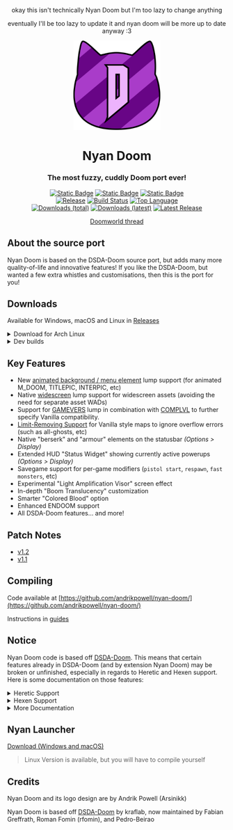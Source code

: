 <div align="center" markdown="1">
    <p>okay this isn't technically Nyan Doom but I'm too lazy to change anything</p>
    <p>eventually I'll be too lazy to update it and nyan doom will be more up to date anyway :3</p>
    <a href="https://github.com/andrikpowell/nyan-doom/"><img src="./prboom2/ICONS/nyan-doom.svg" alt="Nyan Doom Logo" width="200"/></a>
    <h1>Nyan Doom</h1>
    <h3>The most fuzzy, cuddly Doom port ever!</h3>
</div>

<div align="center" markdown="1">

[![Static Badge](https://img.shields.io/badge/Windows-grey)]()
[![Static Badge](https://img.shields.io/badge/macOS-grey?logo=apple)]()
[![Static Badge](https://img.shields.io/badge/Linux-grey?logo=linux)]()
<br>
[![Release](https://img.shields.io/github/release/andrikpowell/nyan-doom.svg)](https://github.com/andrikpowell/nyan-doom/releases/latest)
[![Build Status](https://github.com/andrikpowell/nyan-doom/actions/workflows/continuous_integration.yml/badge.svg)](https://github.com/andrikpowell/nyan-doom/actions/workflows/continuous_integration.yml)
[![Top Language](https://img.shields.io/github/languages/top/andrikpowell/nyan-doom.svg)](https://github.com/andrikpowell/nyan-doom)
<br>
[![Downloads (total)](https://img.shields.io/github/downloads/andrikpowell/nyan-doom/total)](https://github.com/andrikpowell/nyan-doom/releases/latest)
[![Downloads (latest)](https://img.shields.io/github/downloads/andrikpowell/nyan-doom/latest/total.svg)](https://github.com/andrikpowell/nyan-doom/releases/latest)
[![Latest Release](https://img.shields.io/github/release-date/andrikpowell/nyan-doom.svg)](https://github.com/andrikpowell/nyan-doom/releases/latest)

</div>

<div align="center" markdown="1">

[Doomworld thread](https://www.doomworld.com/forum/topic/145913/)

</div>

## About the source port
Nyan Doom is based on the DSDA-Doom source port, but adds many more quality-of-life and innovative features! If you like the DSDA-Doom, but wanted a few extra whistles and customisations, then this is the port for you!

## Downloads

Available for Windows, macOS and Linux in [Releases](https://github.com/andrikpowell/nyan-doom/releases/latest)

<details markdown="1">
  <summary>Download for Arch Linux</summary>
  
  <a href="https://aur.archlinux.org/packages/nyan-doom">https://aur.archlinux.org/packages/nyan-doom</a>
  
  > May not be fully up-to-date (unofficial)
</details>
<details markdown="1">
  <summary>Dev builds</summary>
  
  <a href="https://github.com/andrikpowell/nyan-doom/actions">https://github.com/andrikpowell/nyan-doom/actions</a>

  Requires a github account to download and are only available for a 90 days after creation.
  
  > May be completely broken and unusable
</details>

## Key Features
- New [animated background / menu element](./docs/animbg.md) lump support (for animated M_DOOM, TITLEPIC, INTERPIC, etc)
- Native [widescreen](./docs/ws.md) lump support for widescreen assets (avoiding the need for separate asset WADs)
- Support for [GAMEVERS](./docs/gamevers.md) lump in combination with [COMPLVL](./docs/complvl.md) to further specify Vanilla compatibility.
- [Limit-Removing Support](./docs/limit_removing.md) for Vanilla style maps to ignore overflow errors (such as all-ghosts, etc)
- Native "berserk" and "armour" elements on the statusbar *(Options > Display)*
- Extended HUD "Status Widget" showing currently active powerups *(Options > Display)*
- Savegame support for per-game modifiers (`pistol start`, `respawn`, `fast monsters`, etc)
- Experimental "Light Amplification Visor" screen effect
- In-depth "Boom Translucency" customization
- Smarter "Colored Blood" option
- Enhanced ENDOOM support
- All DSDA-Doom features... and more!

## Patch Notes
- [v1.2](./patch_notes/v1.2.md)
- [v1.1](./patch_notes/v1.1.md)

## Compiling

Code available at [https://github.com/andrikpowell/nyan-doom/](https://github.com/andrikpowell/nyan-doom/)

Instructions in [guides](./docs/guides/)

## Notice
Nyan Doom code is based off [DSDA-Doom](https://github.com/kraflab/dsda-doom). This means that certain features already in DSDA-Doom (and by extension Nyan Doom) may be broken or unfinished, especially in regards to Heretic and Hexen support. Here is some documentation on those features:

<details markdown="1">

  <summary>Heretic Support</summary>

### Heretic Support
- Nyan Doom includes demo-compatible support for heretic (all the demos stored on dsda are in sync).
- Heretic game logic should be set automatically if you use `HERETIC.WAD` as the iwad. If it doesn't work, please use the `-heretic` commandline option. This flips a switch in the engine that determines all the core game data.
- Don't need to supply complevel (heretic is complevel 0 by necessity)
- Known issues
  - Setting the "Status Bar and Menu Appearance" option to "not adjusted" will have no effect for heretic (it will default instead to "Doom format").
  - The "Apply multisampling" automap option is disabled for heretic.
  - Automap colors are not configurable for heretic.
  - Some of the more advanced features are not implemented for heretic yet, and using them may cause crashes or other odd behaviour.
  - Dehacked support for heretic isn't implemented yet.
  - Some menus extend over the hud.

</details>

<details markdown="1">

  <summary>Hexen Support</summary>

### Hexen Support
- Nyan Doom includes demo-compatible support for hexen.
  - Use -iwad HEXEN.WAD (-file HEXDD.WAD for the expansion)
    - Or drag wads onto the exe
  - You can force hexen engine behaviour with `-hexen` (shouldn't be necessary)
- Don't need to supply complevel (hexen is complevel 0 by necessity)
- Known issues
  - Setting the "Status Bar and Menu Appearance" option to "not adjusted" will have no effect for hexen (it will default instead to "Doom format")
  - The "Apply multisampling" automap option is disabled for hexen
  - Automap colors are not configurable for hexen
  - Some of the more advanced features are not implemented for hexen yet, and using them may cause crashes or other odd behaviour.
  - Some menus extend over the hud.
  - Monster counter doesn't work as expected, due to cluster format (ex hud / levelstat)
  - Hexen-style skies aren't implemented yet (layering, etc)
  - The ALTSHADOW thing flag isn't affecting the rendering
  - Dynamic fade palettes aren't being used
  - The yellow message variant isn't implemented
 
</details>

<details markdown="1">

  <summary>More Documentation</summary>

### Feature Support
- [Doom-in-Hexen Support](./docs/doom_in_hexen.md)
- [UDMF Support](./docs/udmf.md)
- [MAPINFO Support](./docs/mapinfo.md)

### Standards
- [MBF21 v1.4](https://github.com/kraflab/mbf21)
- [UMAPINFO v2.2](https://github.com/kraflab/umapinfo)

</details>

## Nyan Launcher
[Download (Windows and macOS)](https://github.com/andrikpowell/nyan-launcher/releases/latest)
> Linux Version is available, but you will have to compile yourself

## Credits

Nyan Doom and its logo design are by Andrik Powell (Arsinikk)

Nyan Doom is based off [DSDA-Doom](https://github.com/kraflab/dsda-doom) by kraflab, now maintained by Fabian Greffrath, Roman Fomin (rfomin), and Pedro-Beirao
